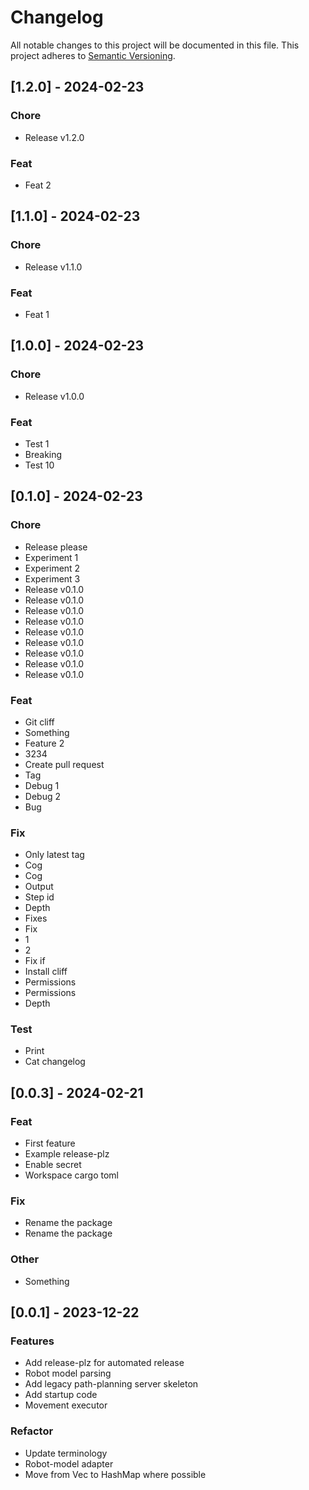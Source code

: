 # Changelog

All notable changes to this project will be documented in this file.
This project adheres to [Semantic Versioning](https://semver.org/spec/v2.0.0.html).

## [1.2.0] - 2024-02-23

### Chore

- Release v1.2.0

### Feat

- Feat 2

## [1.1.0] - 2024-02-23

### Chore

- Release v1.1.0

### Feat

- Feat 1

## [1.0.0] - 2024-02-23

### Chore

- Release v1.0.0

### Feat

- Test 1
- Breaking
- Test 10

## [0.1.0] - 2024-02-23

### Chore

- Release please
- Experiment 1
- Experiment 2
- Experiment 3
- Release v0.1.0
- Release v0.1.0
- Release v0.1.0
- Release v0.1.0
- Release v0.1.0
- Release v0.1.0
- Release v0.1.0
- Release v0.1.0
- Release v0.1.0

### Feat

- Git cliff
- Something
- Feature 2
- 3234
- Create pull request
- Tag
- Debug 1
- Debug 2
- Bug

### Fix

- Only latest tag
- Cog
- Cog
- Output
- Step id
- Depth
- Fixes
- Fix
- 1
- 2
- Fix if
- Install cliff
- Permissions
- Permissions
- Depth

### Test

- Print
- Cat changelog

## [0.0.3] - 2024-02-21

### Feat

- First feature
- Example release-plz
- Enable secret
- Workspace cargo toml

### Fix

- Rename the package
- Rename the package

### Other

- Something

## [0.0.1] - 2023-12-22

### Features

- Add release-plz for automated release
- Robot model parsing
- Add legacy path-planning server skeleton
- Add startup code
- Movement executor

### Refactor

- Update terminology
- Robot-model adapter
- Move from Vec to HashMap where possible
